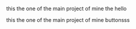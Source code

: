 
 this the one of the main project of mine the hello

 this the one of the main project of mine buttonsss

